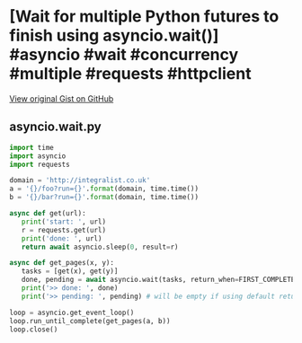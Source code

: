 # [Wait for multiple Python futures to finish using asyncio.wait()] #asyncio #wait #concurrency #multiple #requests #httpclient

[View original Gist on GitHub](https://gist.github.com/Integralist/d0732065f2d230d5e715bc186546bf90)

## asyncio.wait.py

```python
import time
import asyncio
import requests

domain = 'http://integralist.co.uk'
a = '{}/foo?run={}'.format(domain, time.time())
b = '{}/bar?run={}'.format(domain, time.time())

async def get(url):
   print('start: ', url)
   r = requests.get(url)
   print('done: ', url)
   return await asyncio.sleep(0, result=r)

async def get_pages(x, y):
   tasks = [get(x), get(y)]
   done, pending = await asyncio.wait(tasks, return_when=FIRST_COMPLETED) # also FIRST_EXCEPTION and ALL_COMPLETED (default)
   print('>> done: ', done)
   print('>> pending: ', pending) # will be empty if using default return_when setting

loop = asyncio.get_event_loop()
loop.run_until_complete(get_pages(a, b))
loop.close()
```

